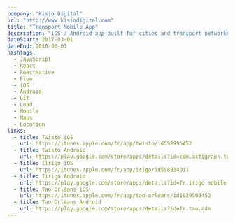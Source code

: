 ```yaml
---
company: "Kisio Digital"
url: "http://www.kisiodigital.com"
title: "Transport Mobile App"
description: "iOS / Android app built for cities and transport networks"
dateStart: 2017-03-01
dateEnd: 2018-06-01
hashtags:
  - JavaScript
  - React
  - ReactNative
  - Flow
  - iOS
  - Android
  - Git
  - Lead
  - Mobile
  - Maps
  - Location
links:
  - title: Twisto iOS
    url: https://itunes.apple.com/fr/app/twisto/id592996452
  - title: Twisto Android
    url: https://play.google.com/store/apps/details?id=com.actigraph.twisto.tabbarapp
  - title: Iirigo iOS
    url: https://itunes.apple.com/fr/app/irigo/id598934011
  - title: Iirigo Android
    url: https://play.google.com/store/apps/details?id=fr.irigo.mobile
  - title: Tao Orléans iOS
    url: https://itunes.apple.com/fr/app/tao-orléans/id1029503452
  - title: Tao Orléans Android
    url: https://play.google.com/store/apps/details?id=fr.tao.adm
---
```

